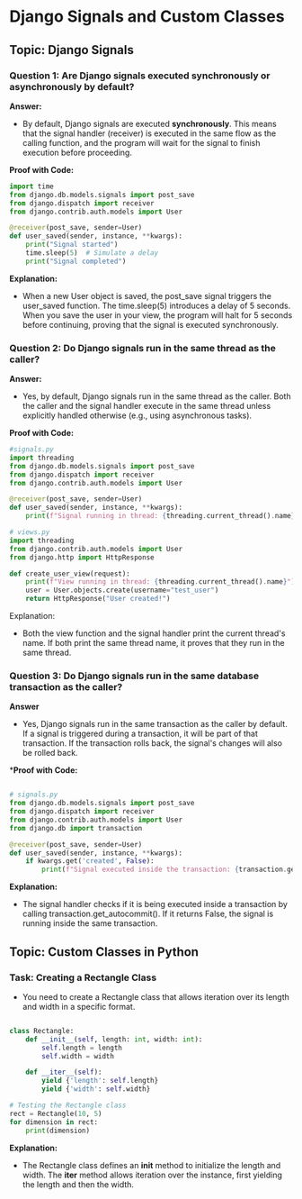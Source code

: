 # Django Signals and Custom Classes

## Topic: Django Signals

### Question 1: Are Django signals executed synchronously or asynchronously by default?
**Answer:**
* By default, Django signals are executed **synchronously**. This means that the signal handler (receiver) is executed in the same flow as the calling function, and the program will wait for the signal to finish execution before proceeding.

**Proof with Code:**
```python
import time
from django.db.models.signals import post_save
from django.dispatch import receiver
from django.contrib.auth.models import User

@receiver(post_save, sender=User)
def user_saved(sender, instance, **kwargs):
    print("Signal started")
    time.sleep(5)  # Simulate a delay
    print("Signal completed")
```
**Explanation:**

* When a new User object is saved, the post_save signal triggers the user_saved function. The time.sleep(5) introduces a delay of 5 seconds.
When you save the user in your view, the program will halt for 5 seconds before continuing, proving that the signal is executed synchronously.


### Question 2: Do Django signals run in the same thread as the caller?
**Answer:**
* Yes, by default, Django signals run in the same thread as the caller. Both the caller and the signal handler execute in the same thread unless explicitly handled otherwise (e.g., using asynchronous tasks).

**Proof with Code:**

```python
#signals.py
import threading
from django.db.models.signals import post_save
from django.dispatch import receiver
from django.contrib.auth.models import User

@receiver(post_save, sender=User)
def user_saved(sender, instance, **kwargs):
    print(f"Signal running in thread: {threading.current_thread().name}")

# views.py
import threading
from django.contrib.auth.models import User
from django.http import HttpResponse

def create_user_view(request):
    print(f"View running in thread: {threading.current_thread().name}")
    user = User.objects.create(username="test_user")
    return HttpResponse("User created!")
```
Explanation:

* Both the view function and the signal handler print the current thread's name. If both print the same thread name, it proves that they run in the same thread.


### Question 3: Do Django signals run in the same database transaction as the caller?
**Answer**
* Yes, Django signals run in the same transaction as the caller by default. If a signal is triggered during a transaction, it will be part of that transaction. If the transaction rolls back, the signal's changes will also be rolled back.

***Proof with Code:**

```python

# signals.py
from django.db.models.signals import post_save
from django.dispatch import receiver
from django.contrib.auth.models import User
from django.db import transaction

@receiver(post_save, sender=User)
def user_saved(sender, instance, **kwargs):
    if kwargs.get('created', False):
        print(f"Signal executed inside the transaction: {transaction.get_autocommit()}")
```

**Explanation:**

* The signal handler checks if it is being executed inside a transaction by calling transaction.get_autocommit(). If it returns False, the signal is running inside the same transaction.

## Topic: Custom Classes in Python
### Task: Creating a Rectangle Class
* You need to create a Rectangle class that allows iteration over its length and width in a specific format.

```python

class Rectangle:
    def __init__(self, length: int, width: int):
        self.length = length
        self.width = width

    def __iter__(self):
        yield {'length': self.length}
        yield {'width': self.width}

# Testing the Rectangle class
rect = Rectangle(10, 5)
for dimension in rect:
    print(dimension)
```

**Explanation:**

* The Rectangle class defines an __init__ method to initialize the length and width.
The __iter__ method allows iteration over the instance, first yielding the length and then the width.

